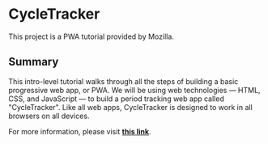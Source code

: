 # CycleTracker
This project is a PWA tutorial provided by Mozilla.

## Summary
This intro-level tutorial walks through all the steps of building a basic progressive web app, or PWA. We will be using web technologies — HTML, CSS, and JavaScript — to build a period tracking web app called "CycleTracker". Like all web apps, CycleTracker is designed to work in all browsers on all devices.

For more information, please visit **[this link](https://developer.mozilla.org/en-US/docs/Web/Progressive_web_apps/Tutorials/CycleTracker)**.

